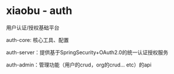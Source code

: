 # xiaobu - auth 

用户认证/授权基础平台

auth-core: 核心工具、配置

auth-server：提供基于SpringSecurity+OAuth2.0的统一认证授权服务

auth-admin：管理功能（用户的crud，org的crud... etc）的api